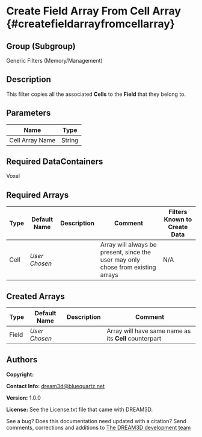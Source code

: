Create Field Array From Cell Array {#createfieldarrayfromcellarray}
==============================

## Group (Subgroup) ##

Generic Filters (Memory/Management)

## Description ##

This filter copies all the associated **Cells** to the **Field** that they belong to.

## Parameters ##

| Name | Type |
|------|------|
| Cell Array Name | String |

## Required DataContainers ##

Voxel

## Required Arrays ##

| Type | Default Name | Description | Comment | Filters Known to Create Data |
|------|--------------|-------------|---------|-----|
| Cell | *User Chosen* |  | Array will always be present, since the user may only chose from existing arrays | N/A |


## Created Arrays ##

| Type | Default Name | Description | Comment |
|------|--------------|-------------|---------|
| Field | *User Chosen* | | Array will have same name as its **Cell** counterpart |

## Authors ##

**Copyright:**

**Contact Info:** dream3d@bluequartz.net

**Version:** 1.0.0

**License:**  See the License.txt file that came with DREAM3D.



See a bug? Does this documentation need updated with a citation? Send comments, corrections and additions to [The DREAM3D development team](mailto:dream3d@bluequartz.net?subject=Documentation%20Correction)

